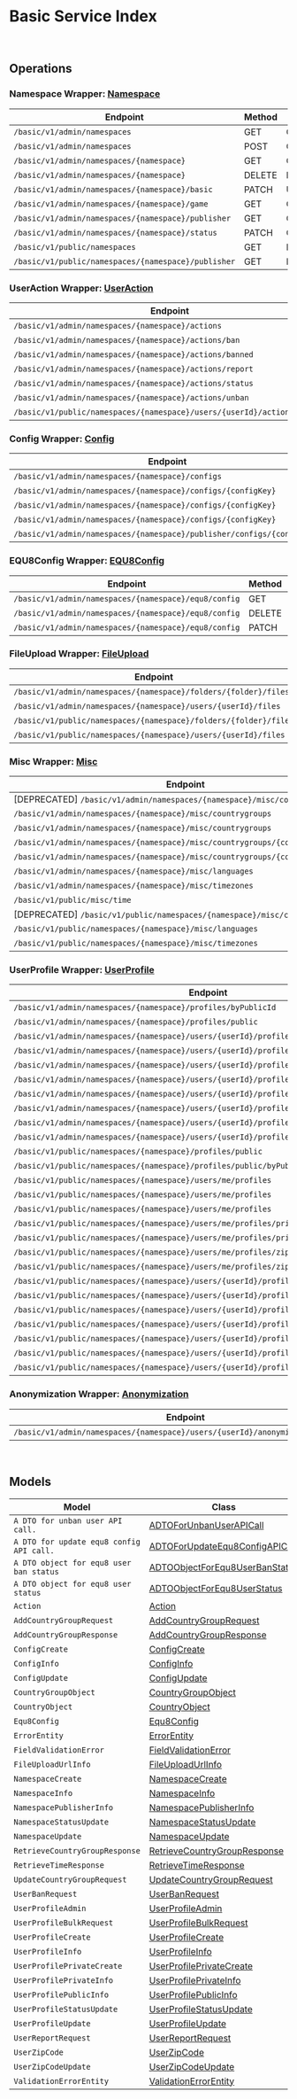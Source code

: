 # Basic Service Index

&nbsp;  

## Operations

### Namespace Wrapper:  [Namespace](../../src/main/java/net/accelbyte/sdk/api/basic/wrappers/Namespace.java)
| Endpoint | Method | ID | Class | Example |
|---|---|---|---|---|
| `/basic/v1/admin/namespaces` | GET | GetNamespaces | [GetNamespaces](../../src/main/java/net/accelbyte/sdk/api/basic/operations/namespace/GetNamespaces.java) | [GetNamespaces](../../samples/cli/src/main/java/net/accelbyte/sdk/cli/api/basic/namespace/GetNamespaces.java) |
| `/basic/v1/admin/namespaces` | POST | CreateNamespace | [CreateNamespace](../../src/main/java/net/accelbyte/sdk/api/basic/operations/namespace/CreateNamespace.java) | [CreateNamespace](../../samples/cli/src/main/java/net/accelbyte/sdk/cli/api/basic/namespace/CreateNamespace.java) |
| `/basic/v1/admin/namespaces/{namespace}` | GET | GetNamespace | [GetNamespace](../../src/main/java/net/accelbyte/sdk/api/basic/operations/namespace/GetNamespace.java) | [GetNamespace](../../samples/cli/src/main/java/net/accelbyte/sdk/cli/api/basic/namespace/GetNamespace.java) |
| `/basic/v1/admin/namespaces/{namespace}` | DELETE | DeleteNamespace | [DeleteNamespace](../../src/main/java/net/accelbyte/sdk/api/basic/operations/namespace/DeleteNamespace.java) | [DeleteNamespace](../../samples/cli/src/main/java/net/accelbyte/sdk/cli/api/basic/namespace/DeleteNamespace.java) |
| `/basic/v1/admin/namespaces/{namespace}/basic` | PATCH | UpdateNamespace | [UpdateNamespace](../../src/main/java/net/accelbyte/sdk/api/basic/operations/namespace/UpdateNamespace.java) | [UpdateNamespace](../../samples/cli/src/main/java/net/accelbyte/sdk/cli/api/basic/namespace/UpdateNamespace.java) |
| `/basic/v1/admin/namespaces/{namespace}/game` | GET | GetGameNamespaces | [GetGameNamespaces](../../src/main/java/net/accelbyte/sdk/api/basic/operations/namespace/GetGameNamespaces.java) | [GetGameNamespaces](../../samples/cli/src/main/java/net/accelbyte/sdk/cli/api/basic/namespace/GetGameNamespaces.java) |
| `/basic/v1/admin/namespaces/{namespace}/publisher` | GET | GetNamespacePublisher | [GetNamespacePublisher](../../src/main/java/net/accelbyte/sdk/api/basic/operations/namespace/GetNamespacePublisher.java) | [GetNamespacePublisher](../../samples/cli/src/main/java/net/accelbyte/sdk/cli/api/basic/namespace/GetNamespacePublisher.java) |
| `/basic/v1/admin/namespaces/{namespace}/status` | PATCH | ChangeNamespaceStatus | [ChangeNamespaceStatus](../../src/main/java/net/accelbyte/sdk/api/basic/operations/namespace/ChangeNamespaceStatus.java) | [ChangeNamespaceStatus](../../samples/cli/src/main/java/net/accelbyte/sdk/cli/api/basic/namespace/ChangeNamespaceStatus.java) |
| `/basic/v1/public/namespaces` | GET | PublicGetNamespaces | [PublicGetNamespaces](../../src/main/java/net/accelbyte/sdk/api/basic/operations/namespace/PublicGetNamespaces.java) | [PublicGetNamespaces](../../samples/cli/src/main/java/net/accelbyte/sdk/cli/api/basic/namespace/PublicGetNamespaces.java) |
| `/basic/v1/public/namespaces/{namespace}/publisher` | GET | PublicGetNamespacePublisher | [PublicGetNamespacePublisher](../../src/main/java/net/accelbyte/sdk/api/basic/operations/namespace/PublicGetNamespacePublisher.java) | [PublicGetNamespacePublisher](../../samples/cli/src/main/java/net/accelbyte/sdk/cli/api/basic/namespace/PublicGetNamespacePublisher.java) |

### UserAction Wrapper:  [UserAction](../../src/main/java/net/accelbyte/sdk/api/basic/wrappers/UserAction.java)
| Endpoint | Method | ID | Class | Example |
|---|---|---|---|---|
| `/basic/v1/admin/namespaces/{namespace}/actions` | GET | GetActions | [GetActions](../../src/main/java/net/accelbyte/sdk/api/basic/operations/user_action/GetActions.java) | [GetActions](../../samples/cli/src/main/java/net/accelbyte/sdk/cli/api/basic/user_action/GetActions.java) |
| `/basic/v1/admin/namespaces/{namespace}/actions/ban` | POST | BanUsers | [BanUsers](../../src/main/java/net/accelbyte/sdk/api/basic/operations/user_action/BanUsers.java) | [BanUsers](../../samples/cli/src/main/java/net/accelbyte/sdk/cli/api/basic/user_action/BanUsers.java) |
| `/basic/v1/admin/namespaces/{namespace}/actions/banned` | GET | GetBannedUsers | [GetBannedUsers](../../src/main/java/net/accelbyte/sdk/api/basic/operations/user_action/GetBannedUsers.java) | [GetBannedUsers](../../samples/cli/src/main/java/net/accelbyte/sdk/cli/api/basic/user_action/GetBannedUsers.java) |
| `/basic/v1/admin/namespaces/{namespace}/actions/report` | POST | ReportUser | [ReportUser](../../src/main/java/net/accelbyte/sdk/api/basic/operations/user_action/ReportUser.java) | [ReportUser](../../samples/cli/src/main/java/net/accelbyte/sdk/cli/api/basic/user_action/ReportUser.java) |
| `/basic/v1/admin/namespaces/{namespace}/actions/status` | GET | GetUserStatus | [GetUserStatus](../../src/main/java/net/accelbyte/sdk/api/basic/operations/user_action/GetUserStatus.java) | [GetUserStatus](../../samples/cli/src/main/java/net/accelbyte/sdk/cli/api/basic/user_action/GetUserStatus.java) |
| `/basic/v1/admin/namespaces/{namespace}/actions/unban` | POST | UnBanUsers | [UnBanUsers](../../src/main/java/net/accelbyte/sdk/api/basic/operations/user_action/UnBanUsers.java) | [UnBanUsers](../../samples/cli/src/main/java/net/accelbyte/sdk/cli/api/basic/user_action/UnBanUsers.java) |
| `/basic/v1/public/namespaces/{namespace}/users/{userId}/actions/report` | POST | PublicReportUser | [PublicReportUser](../../src/main/java/net/accelbyte/sdk/api/basic/operations/user_action/PublicReportUser.java) | [PublicReportUser](../../samples/cli/src/main/java/net/accelbyte/sdk/cli/api/basic/user_action/PublicReportUser.java) |

### Config Wrapper:  [Config](../../src/main/java/net/accelbyte/sdk/api/basic/wrappers/Config.java)
| Endpoint | Method | ID | Class | Example |
|---|---|---|---|---|
| `/basic/v1/admin/namespaces/{namespace}/configs` | POST | CreateConfig | [CreateConfig](../../src/main/java/net/accelbyte/sdk/api/basic/operations/config/CreateConfig.java) | [CreateConfig](../../samples/cli/src/main/java/net/accelbyte/sdk/cli/api/basic/config/CreateConfig.java) |
| `/basic/v1/admin/namespaces/{namespace}/configs/{configKey}` | GET | GetConfig1 | [GetConfig1](../../src/main/java/net/accelbyte/sdk/api/basic/operations/config/GetConfig1.java) | [GetConfig1](../../samples/cli/src/main/java/net/accelbyte/sdk/cli/api/basic/config/GetConfig1.java) |
| `/basic/v1/admin/namespaces/{namespace}/configs/{configKey}` | DELETE | DeleteConfig1 | [DeleteConfig1](../../src/main/java/net/accelbyte/sdk/api/basic/operations/config/DeleteConfig1.java) | [DeleteConfig1](../../samples/cli/src/main/java/net/accelbyte/sdk/cli/api/basic/config/DeleteConfig1.java) |
| `/basic/v1/admin/namespaces/{namespace}/configs/{configKey}` | PATCH | UpdateConfig1 | [UpdateConfig1](../../src/main/java/net/accelbyte/sdk/api/basic/operations/config/UpdateConfig1.java) | [UpdateConfig1](../../samples/cli/src/main/java/net/accelbyte/sdk/cli/api/basic/config/UpdateConfig1.java) |
| `/basic/v1/admin/namespaces/{namespace}/publisher/configs/{configKey}` | GET | GetPublisherConfig | [GetPublisherConfig](../../src/main/java/net/accelbyte/sdk/api/basic/operations/config/GetPublisherConfig.java) | [GetPublisherConfig](../../samples/cli/src/main/java/net/accelbyte/sdk/cli/api/basic/config/GetPublisherConfig.java) |

### EQU8Config Wrapper:  [EQU8Config](../../src/main/java/net/accelbyte/sdk/api/basic/wrappers/EQU8Config.java)
| Endpoint | Method | ID | Class | Example |
|---|---|---|---|---|
| `/basic/v1/admin/namespaces/{namespace}/equ8/config` | GET | GetConfig | [GetConfig](../../src/main/java/net/accelbyte/sdk/api/basic/operations/equ8_config/GetConfig.java) | [GetConfig](../../samples/cli/src/main/java/net/accelbyte/sdk/cli/api/basic/equ8_config/GetConfig.java) |
| `/basic/v1/admin/namespaces/{namespace}/equ8/config` | DELETE | DeleteConfig | [DeleteConfig](../../src/main/java/net/accelbyte/sdk/api/basic/operations/equ8_config/DeleteConfig.java) | [DeleteConfig](../../samples/cli/src/main/java/net/accelbyte/sdk/cli/api/basic/equ8_config/DeleteConfig.java) |
| `/basic/v1/admin/namespaces/{namespace}/equ8/config` | PATCH | UpdateConfig | [UpdateConfig](../../src/main/java/net/accelbyte/sdk/api/basic/operations/equ8_config/UpdateConfig.java) | [UpdateConfig](../../samples/cli/src/main/java/net/accelbyte/sdk/cli/api/basic/equ8_config/UpdateConfig.java) |

### FileUpload Wrapper:  [FileUpload](../../src/main/java/net/accelbyte/sdk/api/basic/wrappers/FileUpload.java)
| Endpoint | Method | ID | Class | Example |
|---|---|---|---|---|
| `/basic/v1/admin/namespaces/{namespace}/folders/{folder}/files` | POST | GeneratedUploadUrl | [GeneratedUploadUrl](../../src/main/java/net/accelbyte/sdk/api/basic/operations/file_upload/GeneratedUploadUrl.java) | [GeneratedUploadUrl](../../samples/cli/src/main/java/net/accelbyte/sdk/cli/api/basic/file_upload/GeneratedUploadUrl.java) |
| `/basic/v1/admin/namespaces/{namespace}/users/{userId}/files` | POST | GeneratedUserUploadContentUrl | [GeneratedUserUploadContentUrl](../../src/main/java/net/accelbyte/sdk/api/basic/operations/file_upload/GeneratedUserUploadContentUrl.java) | [GeneratedUserUploadContentUrl](../../samples/cli/src/main/java/net/accelbyte/sdk/cli/api/basic/file_upload/GeneratedUserUploadContentUrl.java) |
| `/basic/v1/public/namespaces/{namespace}/folders/{folder}/files` | POST | PublicGeneratedUploadUrl | [PublicGeneratedUploadUrl](../../src/main/java/net/accelbyte/sdk/api/basic/operations/file_upload/PublicGeneratedUploadUrl.java) | [PublicGeneratedUploadUrl](../../samples/cli/src/main/java/net/accelbyte/sdk/cli/api/basic/file_upload/PublicGeneratedUploadUrl.java) |
| `/basic/v1/public/namespaces/{namespace}/users/{userId}/files` | POST | PublicGeneratedUserUploadContentUrl | [PublicGeneratedUserUploadContentUrl](../../src/main/java/net/accelbyte/sdk/api/basic/operations/file_upload/PublicGeneratedUserUploadContentUrl.java) | [PublicGeneratedUserUploadContentUrl](../../samples/cli/src/main/java/net/accelbyte/sdk/cli/api/basic/file_upload/PublicGeneratedUserUploadContentUrl.java) |

### Misc Wrapper:  [Misc](../../src/main/java/net/accelbyte/sdk/api/basic/wrappers/Misc.java)
| Endpoint | Method | ID | Class | Example |
|---|---|---|---|---|
| [DEPRECATED] `/basic/v1/admin/namespaces/{namespace}/misc/countries` | GET | GetCountries | [GetCountries](../../src/main/java/net/accelbyte/sdk/api/basic/operations/misc/GetCountries.java) | [GetCountries](../../samples/cli/src/main/java/net/accelbyte/sdk/cli/api/basic/misc/GetCountries.java) |
| `/basic/v1/admin/namespaces/{namespace}/misc/countrygroups` | GET | GetCountryGroups | [GetCountryGroups](../../src/main/java/net/accelbyte/sdk/api/basic/operations/misc/GetCountryGroups.java) | [GetCountryGroups](../../samples/cli/src/main/java/net/accelbyte/sdk/cli/api/basic/misc/GetCountryGroups.java) |
| `/basic/v1/admin/namespaces/{namespace}/misc/countrygroups` | POST | AddCountryGroup | [AddCountryGroup](../../src/main/java/net/accelbyte/sdk/api/basic/operations/misc/AddCountryGroup.java) | [AddCountryGroup](../../samples/cli/src/main/java/net/accelbyte/sdk/cli/api/basic/misc/AddCountryGroup.java) |
| `/basic/v1/admin/namespaces/{namespace}/misc/countrygroups/{countryGroupCode}` | PUT | UpdateCountryGroup | [UpdateCountryGroup](../../src/main/java/net/accelbyte/sdk/api/basic/operations/misc/UpdateCountryGroup.java) | [UpdateCountryGroup](../../samples/cli/src/main/java/net/accelbyte/sdk/cli/api/basic/misc/UpdateCountryGroup.java) |
| `/basic/v1/admin/namespaces/{namespace}/misc/countrygroups/{countryGroupCode}` | DELETE | DeleteCountryGroup | [DeleteCountryGroup](../../src/main/java/net/accelbyte/sdk/api/basic/operations/misc/DeleteCountryGroup.java) | [DeleteCountryGroup](../../samples/cli/src/main/java/net/accelbyte/sdk/cli/api/basic/misc/DeleteCountryGroup.java) |
| `/basic/v1/admin/namespaces/{namespace}/misc/languages` | GET | GetLanguages | [GetLanguages](../../src/main/java/net/accelbyte/sdk/api/basic/operations/misc/GetLanguages.java) | [GetLanguages](../../samples/cli/src/main/java/net/accelbyte/sdk/cli/api/basic/misc/GetLanguages.java) |
| `/basic/v1/admin/namespaces/{namespace}/misc/timezones` | GET | GetTimeZones | [GetTimeZones](../../src/main/java/net/accelbyte/sdk/api/basic/operations/misc/GetTimeZones.java) | [GetTimeZones](../../samples/cli/src/main/java/net/accelbyte/sdk/cli/api/basic/misc/GetTimeZones.java) |
| `/basic/v1/public/misc/time` | GET | PublicGetTime | [PublicGetTime](../../src/main/java/net/accelbyte/sdk/api/basic/operations/misc/PublicGetTime.java) | [PublicGetTime](../../samples/cli/src/main/java/net/accelbyte/sdk/cli/api/basic/misc/PublicGetTime.java) |
| [DEPRECATED] `/basic/v1/public/namespaces/{namespace}/misc/countries` | GET | PublicGetCountries | [PublicGetCountries](../../src/main/java/net/accelbyte/sdk/api/basic/operations/misc/PublicGetCountries.java) | [PublicGetCountries](../../samples/cli/src/main/java/net/accelbyte/sdk/cli/api/basic/misc/PublicGetCountries.java) |
| `/basic/v1/public/namespaces/{namespace}/misc/languages` | GET | PublicGetLanguages | [PublicGetLanguages](../../src/main/java/net/accelbyte/sdk/api/basic/operations/misc/PublicGetLanguages.java) | [PublicGetLanguages](../../samples/cli/src/main/java/net/accelbyte/sdk/cli/api/basic/misc/PublicGetLanguages.java) |
| `/basic/v1/public/namespaces/{namespace}/misc/timezones` | GET | PublicGetTimeZones | [PublicGetTimeZones](../../src/main/java/net/accelbyte/sdk/api/basic/operations/misc/PublicGetTimeZones.java) | [PublicGetTimeZones](../../samples/cli/src/main/java/net/accelbyte/sdk/cli/api/basic/misc/PublicGetTimeZones.java) |

### UserProfile Wrapper:  [UserProfile](../../src/main/java/net/accelbyte/sdk/api/basic/wrappers/UserProfile.java)
| Endpoint | Method | ID | Class | Example |
|---|---|---|---|---|
| `/basic/v1/admin/namespaces/{namespace}/profiles/byPublicId` | GET | GetUserProfileInfoByPublicId | [GetUserProfileInfoByPublicId](../../src/main/java/net/accelbyte/sdk/api/basic/operations/user_profile/GetUserProfileInfoByPublicId.java) | [GetUserProfileInfoByPublicId](../../samples/cli/src/main/java/net/accelbyte/sdk/cli/api/basic/user_profile/GetUserProfileInfoByPublicId.java) |
| `/basic/v1/admin/namespaces/{namespace}/profiles/public` | POST | AdminGetUserProfilePublicInfoByIds | [AdminGetUserProfilePublicInfoByIds](../../src/main/java/net/accelbyte/sdk/api/basic/operations/user_profile/AdminGetUserProfilePublicInfoByIds.java) | [AdminGetUserProfilePublicInfoByIds](../../samples/cli/src/main/java/net/accelbyte/sdk/cli/api/basic/user_profile/AdminGetUserProfilePublicInfoByIds.java) |
| `/basic/v1/admin/namespaces/{namespace}/users/{userId}/profiles` | GET | GetUserProfileInfo | [GetUserProfileInfo](../../src/main/java/net/accelbyte/sdk/api/basic/operations/user_profile/GetUserProfileInfo.java) | [GetUserProfileInfo](../../samples/cli/src/main/java/net/accelbyte/sdk/cli/api/basic/user_profile/GetUserProfileInfo.java) |
| `/basic/v1/admin/namespaces/{namespace}/users/{userId}/profiles` | PUT | UpdateUserProfile | [UpdateUserProfile](../../src/main/java/net/accelbyte/sdk/api/basic/operations/user_profile/UpdateUserProfile.java) | [UpdateUserProfile](../../samples/cli/src/main/java/net/accelbyte/sdk/cli/api/basic/user_profile/UpdateUserProfile.java) |
| `/basic/v1/admin/namespaces/{namespace}/users/{userId}/profiles` | DELETE | DeleteUserProfile | [DeleteUserProfile](../../src/main/java/net/accelbyte/sdk/api/basic/operations/user_profile/DeleteUserProfile.java) | [DeleteUserProfile](../../samples/cli/src/main/java/net/accelbyte/sdk/cli/api/basic/user_profile/DeleteUserProfile.java) |
| `/basic/v1/admin/namespaces/{namespace}/users/{userId}/profiles/customAttributes` | GET | GetCustomAttributesInfo | [GetCustomAttributesInfo](../../src/main/java/net/accelbyte/sdk/api/basic/operations/user_profile/GetCustomAttributesInfo.java) | [GetCustomAttributesInfo](../../samples/cli/src/main/java/net/accelbyte/sdk/cli/api/basic/user_profile/GetCustomAttributesInfo.java) |
| `/basic/v1/admin/namespaces/{namespace}/users/{userId}/profiles/customAttributes` | PUT | UpdateCustomAttributesPartially | [UpdateCustomAttributesPartially](../../src/main/java/net/accelbyte/sdk/api/basic/operations/user_profile/UpdateCustomAttributesPartially.java) | [UpdateCustomAttributesPartially](../../samples/cli/src/main/java/net/accelbyte/sdk/cli/api/basic/user_profile/UpdateCustomAttributesPartially.java) |
| `/basic/v1/admin/namespaces/{namespace}/users/{userId}/profiles/privateCustomAttributes` | GET | GetPrivateCustomAttributesInfo | [GetPrivateCustomAttributesInfo](../../src/main/java/net/accelbyte/sdk/api/basic/operations/user_profile/GetPrivateCustomAttributesInfo.java) | [GetPrivateCustomAttributesInfo](../../samples/cli/src/main/java/net/accelbyte/sdk/cli/api/basic/user_profile/GetPrivateCustomAttributesInfo.java) |
| `/basic/v1/admin/namespaces/{namespace}/users/{userId}/profiles/privateCustomAttributes` | PUT | UpdatePrivateCustomAttributesPartially | [UpdatePrivateCustomAttributesPartially](../../src/main/java/net/accelbyte/sdk/api/basic/operations/user_profile/UpdatePrivateCustomAttributesPartially.java) | [UpdatePrivateCustomAttributesPartially](../../samples/cli/src/main/java/net/accelbyte/sdk/cli/api/basic/user_profile/UpdatePrivateCustomAttributesPartially.java) |
| `/basic/v1/admin/namespaces/{namespace}/users/{userId}/profiles/status` | PATCH | UpdateUserProfileStatus | [UpdateUserProfileStatus](../../src/main/java/net/accelbyte/sdk/api/basic/operations/user_profile/UpdateUserProfileStatus.java) | [UpdateUserProfileStatus](../../samples/cli/src/main/java/net/accelbyte/sdk/cli/api/basic/user_profile/UpdateUserProfileStatus.java) |
| `/basic/v1/public/namespaces/{namespace}/profiles/public` | GET | PublicGetUserProfilePublicInfoByIds | [PublicGetUserProfilePublicInfoByIds](../../src/main/java/net/accelbyte/sdk/api/basic/operations/user_profile/PublicGetUserProfilePublicInfoByIds.java) | [PublicGetUserProfilePublicInfoByIds](../../samples/cli/src/main/java/net/accelbyte/sdk/cli/api/basic/user_profile/PublicGetUserProfilePublicInfoByIds.java) |
| `/basic/v1/public/namespaces/{namespace}/profiles/public/byPublicId` | GET | PublicGetUserProfileInfoByPublicId | [PublicGetUserProfileInfoByPublicId](../../src/main/java/net/accelbyte/sdk/api/basic/operations/user_profile/PublicGetUserProfileInfoByPublicId.java) | [PublicGetUserProfileInfoByPublicId](../../samples/cli/src/main/java/net/accelbyte/sdk/cli/api/basic/user_profile/PublicGetUserProfileInfoByPublicId.java) |
| `/basic/v1/public/namespaces/{namespace}/users/me/profiles` | GET | GetMyProfileInfo | [GetMyProfileInfo](../../src/main/java/net/accelbyte/sdk/api/basic/operations/user_profile/GetMyProfileInfo.java) | [GetMyProfileInfo](../../samples/cli/src/main/java/net/accelbyte/sdk/cli/api/basic/user_profile/GetMyProfileInfo.java) |
| `/basic/v1/public/namespaces/{namespace}/users/me/profiles` | PUT | UpdateMyProfile | [UpdateMyProfile](../../src/main/java/net/accelbyte/sdk/api/basic/operations/user_profile/UpdateMyProfile.java) | [UpdateMyProfile](../../samples/cli/src/main/java/net/accelbyte/sdk/cli/api/basic/user_profile/UpdateMyProfile.java) |
| `/basic/v1/public/namespaces/{namespace}/users/me/profiles` | POST | CreateMyProfile | [CreateMyProfile](../../src/main/java/net/accelbyte/sdk/api/basic/operations/user_profile/CreateMyProfile.java) | [CreateMyProfile](../../samples/cli/src/main/java/net/accelbyte/sdk/cli/api/basic/user_profile/CreateMyProfile.java) |
| `/basic/v1/public/namespaces/{namespace}/users/me/profiles/privateCustomAttributes` | GET | GetMyPrivateCustomAttributesInfo | [GetMyPrivateCustomAttributesInfo](../../src/main/java/net/accelbyte/sdk/api/basic/operations/user_profile/GetMyPrivateCustomAttributesInfo.java) | [GetMyPrivateCustomAttributesInfo](../../samples/cli/src/main/java/net/accelbyte/sdk/cli/api/basic/user_profile/GetMyPrivateCustomAttributesInfo.java) |
| `/basic/v1/public/namespaces/{namespace}/users/me/profiles/privateCustomAttributes` | PUT | UpdateMyPrivateCustomAttributesPartially | [UpdateMyPrivateCustomAttributesPartially](../../src/main/java/net/accelbyte/sdk/api/basic/operations/user_profile/UpdateMyPrivateCustomAttributesPartially.java) | [UpdateMyPrivateCustomAttributesPartially](../../samples/cli/src/main/java/net/accelbyte/sdk/cli/api/basic/user_profile/UpdateMyPrivateCustomAttributesPartially.java) |
| `/basic/v1/public/namespaces/{namespace}/users/me/profiles/zipCode` | GET | GetMyZipCode | [GetMyZipCode](../../src/main/java/net/accelbyte/sdk/api/basic/operations/user_profile/GetMyZipCode.java) | [GetMyZipCode](../../samples/cli/src/main/java/net/accelbyte/sdk/cli/api/basic/user_profile/GetMyZipCode.java) |
| `/basic/v1/public/namespaces/{namespace}/users/me/profiles/zipCode` | PATCH | UpdateMyZipCode | [UpdateMyZipCode](../../src/main/java/net/accelbyte/sdk/api/basic/operations/user_profile/UpdateMyZipCode.java) | [UpdateMyZipCode](../../samples/cli/src/main/java/net/accelbyte/sdk/cli/api/basic/user_profile/UpdateMyZipCode.java) |
| `/basic/v1/public/namespaces/{namespace}/users/{userId}/profiles` | GET | PublicGetUserProfileInfo | [PublicGetUserProfileInfo](../../src/main/java/net/accelbyte/sdk/api/basic/operations/user_profile/PublicGetUserProfileInfo.java) | [PublicGetUserProfileInfo](../../samples/cli/src/main/java/net/accelbyte/sdk/cli/api/basic/user_profile/PublicGetUserProfileInfo.java) |
| `/basic/v1/public/namespaces/{namespace}/users/{userId}/profiles` | PUT | PublicUpdateUserProfile | [PublicUpdateUserProfile](../../src/main/java/net/accelbyte/sdk/api/basic/operations/user_profile/PublicUpdateUserProfile.java) | [PublicUpdateUserProfile](../../samples/cli/src/main/java/net/accelbyte/sdk/cli/api/basic/user_profile/PublicUpdateUserProfile.java) |
| `/basic/v1/public/namespaces/{namespace}/users/{userId}/profiles` | POST | PublicCreateUserProfile | [PublicCreateUserProfile](../../src/main/java/net/accelbyte/sdk/api/basic/operations/user_profile/PublicCreateUserProfile.java) | [PublicCreateUserProfile](../../samples/cli/src/main/java/net/accelbyte/sdk/cli/api/basic/user_profile/PublicCreateUserProfile.java) |
| `/basic/v1/public/namespaces/{namespace}/users/{userId}/profiles/customAttributes` | GET | PublicGetCustomAttributesInfo | [PublicGetCustomAttributesInfo](../../src/main/java/net/accelbyte/sdk/api/basic/operations/user_profile/PublicGetCustomAttributesInfo.java) | [PublicGetCustomAttributesInfo](../../samples/cli/src/main/java/net/accelbyte/sdk/cli/api/basic/user_profile/PublicGetCustomAttributesInfo.java) |
| `/basic/v1/public/namespaces/{namespace}/users/{userId}/profiles/customAttributes` | PUT | PublicUpdateCustomAttributesPartially | [PublicUpdateCustomAttributesPartially](../../src/main/java/net/accelbyte/sdk/api/basic/operations/user_profile/PublicUpdateCustomAttributesPartially.java) | [PublicUpdateCustomAttributesPartially](../../samples/cli/src/main/java/net/accelbyte/sdk/cli/api/basic/user_profile/PublicUpdateCustomAttributesPartially.java) |
| `/basic/v1/public/namespaces/{namespace}/users/{userId}/profiles/public` | GET | PublicGetUserProfilePublicInfo | [PublicGetUserProfilePublicInfo](../../src/main/java/net/accelbyte/sdk/api/basic/operations/user_profile/PublicGetUserProfilePublicInfo.java) | [PublicGetUserProfilePublicInfo](../../samples/cli/src/main/java/net/accelbyte/sdk/cli/api/basic/user_profile/PublicGetUserProfilePublicInfo.java) |
| `/basic/v1/public/namespaces/{namespace}/users/{userId}/profiles/status` | PATCH | PublicUpdateUserProfileStatus | [PublicUpdateUserProfileStatus](../../src/main/java/net/accelbyte/sdk/api/basic/operations/user_profile/PublicUpdateUserProfileStatus.java) | [PublicUpdateUserProfileStatus](../../samples/cli/src/main/java/net/accelbyte/sdk/cli/api/basic/user_profile/PublicUpdateUserProfileStatus.java) |

### Anonymization Wrapper:  [Anonymization](../../src/main/java/net/accelbyte/sdk/api/basic/wrappers/Anonymization.java)
| Endpoint | Method | ID | Class | Example |
|---|---|---|---|---|
| `/basic/v1/admin/namespaces/{namespace}/users/{userId}/anonymization/profiles` | DELETE | AnonymizeUserProfile | [AnonymizeUserProfile](../../src/main/java/net/accelbyte/sdk/api/basic/operations/anonymization/AnonymizeUserProfile.java) | [AnonymizeUserProfile](../../samples/cli/src/main/java/net/accelbyte/sdk/cli/api/basic/anonymization/AnonymizeUserProfile.java) |


&nbsp;  

## Models

| Model | Class |
|---|---|
| `A DTO for unban user API call.` | [ADTOForUnbanUserAPICall](../../src/main/java/net/accelbyte/sdk/api/basic/models/ADTOForUnbanUserAPICall.java) |
| `A DTO for update equ8 config API call.` | [ADTOForUpdateEqu8ConfigAPICall](../../src/main/java/net/accelbyte/sdk/api/basic/models/ADTOForUpdateEqu8ConfigAPICall.java) |
| `A DTO object for equ8 user ban status` | [ADTOObjectForEqu8UserBanStatus](../../src/main/java/net/accelbyte/sdk/api/basic/models/ADTOObjectForEqu8UserBanStatus.java) |
| `A DTO object for equ8 user status` | [ADTOObjectForEqu8UserStatus](../../src/main/java/net/accelbyte/sdk/api/basic/models/ADTOObjectForEqu8UserStatus.java) |
| `Action` | [Action](../../src/main/java/net/accelbyte/sdk/api/basic/models/Action.java) |
| `AddCountryGroupRequest` | [AddCountryGroupRequest](../../src/main/java/net/accelbyte/sdk/api/basic/models/AddCountryGroupRequest.java) |
| `AddCountryGroupResponse` | [AddCountryGroupResponse](../../src/main/java/net/accelbyte/sdk/api/basic/models/AddCountryGroupResponse.java) |
| `ConfigCreate` | [ConfigCreate](../../src/main/java/net/accelbyte/sdk/api/basic/models/ConfigCreate.java) |
| `ConfigInfo` | [ConfigInfo](../../src/main/java/net/accelbyte/sdk/api/basic/models/ConfigInfo.java) |
| `ConfigUpdate` | [ConfigUpdate](../../src/main/java/net/accelbyte/sdk/api/basic/models/ConfigUpdate.java) |
| `CountryGroupObject` | [CountryGroupObject](../../src/main/java/net/accelbyte/sdk/api/basic/models/CountryGroupObject.java) |
| `CountryObject` | [CountryObject](../../src/main/java/net/accelbyte/sdk/api/basic/models/CountryObject.java) |
| `Equ8Config` | [Equ8Config](../../src/main/java/net/accelbyte/sdk/api/basic/models/Equ8Config.java) |
| `ErrorEntity` | [ErrorEntity](../../src/main/java/net/accelbyte/sdk/api/basic/models/ErrorEntity.java) |
| `FieldValidationError` | [FieldValidationError](../../src/main/java/net/accelbyte/sdk/api/basic/models/FieldValidationError.java) |
| `FileUploadUrlInfo` | [FileUploadUrlInfo](../../src/main/java/net/accelbyte/sdk/api/basic/models/FileUploadUrlInfo.java) |
| `NamespaceCreate` | [NamespaceCreate](../../src/main/java/net/accelbyte/sdk/api/basic/models/NamespaceCreate.java) |
| `NamespaceInfo` | [NamespaceInfo](../../src/main/java/net/accelbyte/sdk/api/basic/models/NamespaceInfo.java) |
| `NamespacePublisherInfo` | [NamespacePublisherInfo](../../src/main/java/net/accelbyte/sdk/api/basic/models/NamespacePublisherInfo.java) |
| `NamespaceStatusUpdate` | [NamespaceStatusUpdate](../../src/main/java/net/accelbyte/sdk/api/basic/models/NamespaceStatusUpdate.java) |
| `NamespaceUpdate` | [NamespaceUpdate](../../src/main/java/net/accelbyte/sdk/api/basic/models/NamespaceUpdate.java) |
| `RetrieveCountryGroupResponse` | [RetrieveCountryGroupResponse](../../src/main/java/net/accelbyte/sdk/api/basic/models/RetrieveCountryGroupResponse.java) |
| `RetrieveTimeResponse` | [RetrieveTimeResponse](../../src/main/java/net/accelbyte/sdk/api/basic/models/RetrieveTimeResponse.java) |
| `UpdateCountryGroupRequest` | [UpdateCountryGroupRequest](../../src/main/java/net/accelbyte/sdk/api/basic/models/UpdateCountryGroupRequest.java) |
| `UserBanRequest` | [UserBanRequest](../../src/main/java/net/accelbyte/sdk/api/basic/models/UserBanRequest.java) |
| `UserProfileAdmin` | [UserProfileAdmin](../../src/main/java/net/accelbyte/sdk/api/basic/models/UserProfileAdmin.java) |
| `UserProfileBulkRequest` | [UserProfileBulkRequest](../../src/main/java/net/accelbyte/sdk/api/basic/models/UserProfileBulkRequest.java) |
| `UserProfileCreate` | [UserProfileCreate](../../src/main/java/net/accelbyte/sdk/api/basic/models/UserProfileCreate.java) |
| `UserProfileInfo` | [UserProfileInfo](../../src/main/java/net/accelbyte/sdk/api/basic/models/UserProfileInfo.java) |
| `UserProfilePrivateCreate` | [UserProfilePrivateCreate](../../src/main/java/net/accelbyte/sdk/api/basic/models/UserProfilePrivateCreate.java) |
| `UserProfilePrivateInfo` | [UserProfilePrivateInfo](../../src/main/java/net/accelbyte/sdk/api/basic/models/UserProfilePrivateInfo.java) |
| `UserProfilePublicInfo` | [UserProfilePublicInfo](../../src/main/java/net/accelbyte/sdk/api/basic/models/UserProfilePublicInfo.java) |
| `UserProfileStatusUpdate` | [UserProfileStatusUpdate](../../src/main/java/net/accelbyte/sdk/api/basic/models/UserProfileStatusUpdate.java) |
| `UserProfileUpdate` | [UserProfileUpdate](../../src/main/java/net/accelbyte/sdk/api/basic/models/UserProfileUpdate.java) |
| `UserReportRequest` | [UserReportRequest](../../src/main/java/net/accelbyte/sdk/api/basic/models/UserReportRequest.java) |
| `UserZipCode` | [UserZipCode](../../src/main/java/net/accelbyte/sdk/api/basic/models/UserZipCode.java) |
| `UserZipCodeUpdate` | [UserZipCodeUpdate](../../src/main/java/net/accelbyte/sdk/api/basic/models/UserZipCodeUpdate.java) |
| `ValidationErrorEntity` | [ValidationErrorEntity](../../src/main/java/net/accelbyte/sdk/api/basic/models/ValidationErrorEntity.java) |

